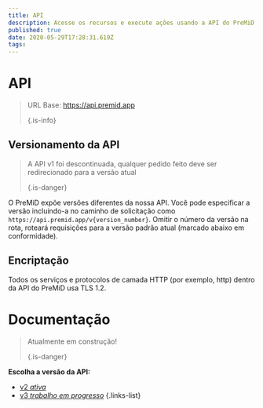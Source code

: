 ```yaml
---
title: API
description: Acesse os recursos e execute ações usando a API do PreMiD
published: true
date: 2020-05-29T17:28:31.619Z
tags:
---
```


# API

> URL Base: https://api.premid.app 
> 
> {.is-info}

## Versionamento da API
> A API v1 foi descontinuada, qualquer pedido feito deve ser redirecionado para a versão atual 
> 
> {.is-danger}

O PreMiD expõe versões diferentes da nossa API. Você pode especificar a versão incluindo-a no caminho de solicitação como `https://api.premid.app/v{version_number}`. Omitir o número da versão na rota, roteará requisições para a versão padrão atual (marcado abaixo em conformidade).

## Encriptação

Todos os serviços e protocolos de camada HTTP (por exemplo, http) dentro da API do PreMiD usa TLS 1.2.

# Documentação
> Atualmente em construção! 
> 
> {.is-danger}

**Escolha a versão da API:**
- [v2 *ativa*](/dev/api/v2)
- [v3 *trabalho em progresso*](/dev/api/v3)
{.links-list}